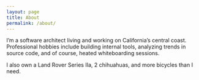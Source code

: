 ```yaml
---
layout: page
title: About
permalink: /about/
---
```

I’m a software architect living and working on California’s central coast. Professional hobbies include building internal tools, analyzing trends in source code, and of course, heated whiteboarding sessions.

I also own a Land Rover Series IIa, 2 chihuahuas, and more bicycles than I need.
